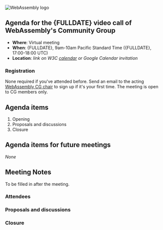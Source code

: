 ![WebAssembly logo](/images/WebAssembly.png)

## Agenda for the {FULLDATE} video call of WebAssembly's Community Group

- **Where**: Virtual meeting
- **When**: {FULLDATE}, 9am-10am Pacific Standard Time ({FULLDATE}, 17:00-18:00 UTC)
- **Location**: *link on W3C [calendar](https://www.w3.org/groups/cg/webassembly/calendar/) or Google Calendar invitation*

### Registration

None required if you've attended before. Send an email to the acting [WebAssembly CG chair](mailto:webassembly-cg-chair@chromium.org)
to sign up if it's your first time. The meeting is open to CG members only.

## Agenda items

1. Opening
1. Proposals and discussions
1. Closure

## Agenda items for future meetings

*None*

## Meeting Notes

To be filled in after the meeting.

### Attendees

### Proposals and discussions

### Closure
